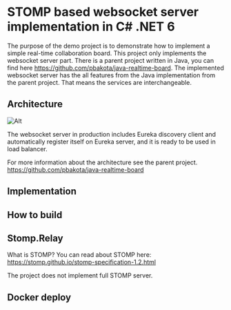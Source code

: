 # STOMP based websocket server implementation in C# .NET 6

The purpose of the demo project is to demonstrate how to implement a simple real-time collaboration board. This project only implements the websocket server part. There is a parent project written in Java, you can find here https://github.com/pbakota/java-realtime-board. The implemented websocket server has the all features from the Java implementation from the parent project. That means the services are interchangeable.

## Architecture

![Alt](http://127.0.0.1:8001/figures/figure-1.svg)

The websocket server in production includes Eureka discovery client and automatically register itself on Eureka server, and it is ready to be used in load balancer.

For more information about the architecture see the parent project. https://github.com/pbakota/java-realtime-board


## Implementation

## How to build

## Stomp.Relay

What is STOMP? You can read about STOMP here: https://stomp.github.io/stomp-specification-1.2.html

The project does not implement full STOMP server. 

## Docker deploy

